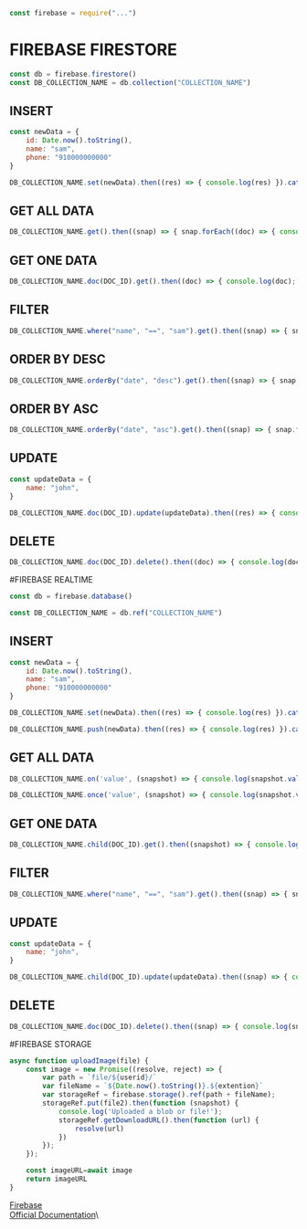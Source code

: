 ```javascript
const firebase = require("...")
```

# FIREBASE FIRESTORE

```javascript
const db = firebase.firestore()
const DB_COLLECTION_NAME = db.collection("COLLECTION_NAME")
```

## INSERT

```javascript
const newData = {
    id: Date.now().toString(),
    name: "sam",
    phone: "910000000000"
}

DB_COLLECTION_NAME.set(newData).then((res) => { console.log(res) }).catch((err) => { console.log(err); })
```

## GET ALL DATA

```javascript
DB_COLLECTION_NAME.get().then((snap) => { snap.forEach((doc) => { console.log(doc); }) }).catch((err) => { console.log(err); })
```

## GET ONE DATA

```javascript
DB_COLLECTION_NAME.doc(DOC_ID).get().then((doc) => { console.log(doc); }).catch((err) => { console.log(err); })
```

## FILTER

```javascript
DB_COLLECTION_NAME.where("name", "==", "sam").get().then((snap) => { snap.forEach((doc) => { console.log(doc); }) }).catch((err) => { console.log(err); })
```

## ORDER BY DESC

```javascript
DB_COLLECTION_NAME.orderBy("date", "desc").get().then((snap) => { snap.forEach((doc) => { console.log(doc); }) }).catch((err) => { console.log(err); })
```

## ORDER BY ASC

```javascript
DB_COLLECTION_NAME.orderBy("date", "asc").get().then((snap) => { snap.forEach((doc) => { console.log(doc); }) }).catch((err) => { console.log(err); })
```

## UPDATE

```javascript
const updateData = {
    name: "john",
}

DB_COLLECTION_NAME.doc(DOC_ID).update(updateData).then((res) => { console.log(res) }).catch((err) => { console.log(err); })
```

## DELETE

```javascript
DB_COLLECTION_NAME.doc(DOC_ID).delete().then((doc) => { console.log(doc); }).catch((err) => { console.log(err); })
```

#FIREBASE REALTIME

```javascript
const db = firebase.database()

const DB_COLLECTION_NAME = db.ref("COLLECTION_NAME")
```

## INSERT

```javascript
const newData = {
    id: Date.now().toString(),
    name: "sam",
    phone: "910000000000"
}

DB_COLLECTION_NAME.set(newData).then((res) => { console.log(res) }).catch((err) => { console.log(err); })

DB_COLLECTION_NAME.push(newData).then((res) => { console.log(res) }).catch((err) => { console.log(err); })
```

## GET ALL DATA

```javascript
DB_COLLECTION_NAME.on('value', (snapshot) => { console.log(snapshot.val()); }).catch((err) => { console.log(err); })

DB_COLLECTION_NAME.once('value', (snapshot) => { console.log(snapshot.val()); }).catch((err) => { console.log(err); })
```

## GET ONE DATA

```javascript
DB_COLLECTION_NAME.child(DOC_ID).get().then((snapshot) => { console.log(snapshot.val()); }).catch((err) => { console.log(err); })
```

## FILTER

```javascript
DB_COLLECTION_NAME.where("name", "==", "sam").get().then((snap) => { snap.forEach((doc) => { console.log(doc); }) }).catch((err) => { console.log(err); })
```

## UPDATE

```javascript
const updateData = {
    name: "john",
}

DB_COLLECTION_NAME.child(DOC_ID).update(updateData).then((snap) => { console.log(snap) }).catch((err) => { console.log(err); })
```

## DELETE

```javascript
DB_COLLECTION_NAME.doc(DOC_ID).delete().then((snap) => { console.log(snap); }).catch((err) => { console.log(err); })
```

#FIREBASE STORAGE

```javascript
async function uploadImage(file) {
    const image = new Promise((resolve, reject) => {
        var path = `file/${userid}/`
        var fileName = `${Date.now().toString()}.${extention}`
        var storageRef = firebase.storage().ref(path + fileName);
        storageRef.put(file2).then(function (snapshot) {
            console.log('Uploaded a blob or file!');
            storageRef.getDownloadURL().then(function (url) {
                resolve(url)
            })
        });
    });

    const imageURL=await image
    return imageURL
}
```

[Firebase](https://firebase.google.com/)\
[Official Documentation](https://firebase.google.com/docs/)\





